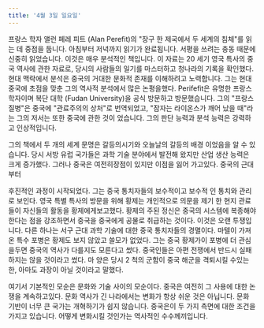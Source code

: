 ```yaml
---
title: '4월 3일 일요일'
---
```

프랑스 학자 앨런 페레 피트 (Alan Perefit)의 "장구 한 제국에서 두 세계의 침체"를 읽는 데 중점을 둡니다. 아침부터 저녁까지 읽기가 완료됩니다. 서평을 쓰려는 충동 때문에 신중히 읽었습니다. 이것은 매우 분석적인 책입니다. 이 자료는 20 세기 영국 특사의 중국 역사에 관한 자료로, 당시의 사람들의 일기를 마스터하고 청나라의 기록을 확인했다. 현대 맥락에서 분석은 중국의 거대한 문화적 존재를 이해하려고 노력합니다. 그는 현대 중국에 초점을 맞춘 그의 역사적 분석에서 많은 논평을했다. Perifefit은 유명한 프랑스 학자이며 복단 대학 (Fudan University)을 공식 방문하고 방문했습니다. 그의 "프랑스 질병"은 중국에 "관료주의의 상처"로 번역되었고, "잠자는 라이온스가 깨어 났을 때"라는 그의 저서는 또한 중국에 관한 것이 었습니다. 그의 판단 능력과 분석 능력은 강력하고 인상적입니다.

그의 책에서 두 개의 세계 문명은 갈등의시기와 오늘날의 갈등의 배경 이었음을 알 수 있습니다. 당시 서방 유럽 국가들은 과학 기술 분야에서 발전해 왔지만 산업 생산 능력은 크게 증가했다. 그러나 중국은 여전히 ​​장점이 있지만 이점을 잃어 가고있다. 중국의 근대부터

후진적인 과정이 시작되었다. 그는 중국 통치자들의 보수적이고 보수적 인 통치와 관리로 보인다. 영국 특별 특사의 방문을 위해 황제는 개인적으로 의문을 제기 한 현지 관료들이 자신들의 활동을 황제에게보고했다. 황제의 주된 정신은 중국의 시스템에 복종해야한다는 점을 강조하면서 중국을 중국에게 공물로 취급하는 것이다. 이것은 오랜 투쟁입니다. 다른 하나는 서구 근대 과학 기술에 대한 중국 통치자들의 경멸이다. 마텔이 가져온 특수 포병은 황제도 보지 않았고 쓸모가 없었다. 그는 중국 황제가이 포병에 더 관심을두면 중국의 역사가 다를지도 모른다고 썼다. 중국인들은 아편 전쟁에서 반드시 실패하지는 않을 것이라고 썼다. 마 양은 당시 2 척의 군함이 중국 해군을 격퇴시킬 수있는 한, 아마도 과장이 아닐 것이라고 말했다.

여기서 기본적인 모순은 문화와 기술 사이의 모순이다. 중국은 여전히 ​​그 사용에 대한 논쟁을 계속하고있다. 문화 역사가 긴 나라에서는 변화가 항상 쉬운 것은 아닙니다. 문화 기반이 너무 큰 국가는 개혁하기가 쉽지 않습니다. 중국은이 두 가지 측면에 대한 조건을 가지고 있습니다. 어떻게 변화시킬 것인가는 역사적인 수수께끼입니다.

